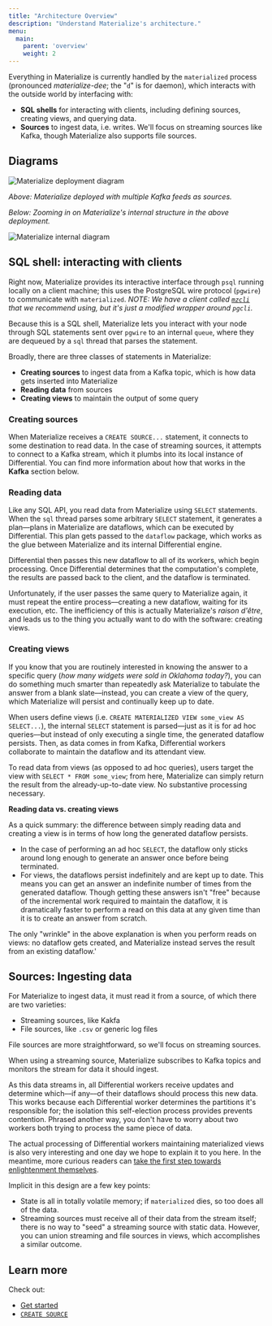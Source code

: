 ```yaml
---
title: "Architecture Overview"
description: "Understand Materialize's architecture."
menu:
  main:
    parent: 'overview'
    weight: 2
---
```


Everything in Materialize is currently handled by the `materialized` process
(pronounced _materialize-dee_; the "`d`" is for daemon), which interacts with
the outside world by interfacing with:

- **SQL shells** for interacting with clients, including defining sources,
  creating views, and querying data.
- **Sources** to ingest data, i.e. writes. We'll focus on streaming sources like
  Kafka, though Materialize also supports file sources.

## Diagrams

![Materialize deployment diagram](/images/architecture_deployment.png)

_Above: Materialize deployed with multiple Kafka feeds as sources._

_Below: Zooming in on Materialize's internal structure in the above deployment._

![Materialize internal diagram](/images/architecture_internals.png)

## SQL shell: interacting with clients

Right now, Materialize provides its interactive interface through `psql` running
locally on a client machine; this uses the PostgreSQL wire protocol (`pgwire`)
to communicate with `materialized`. _NOTE: We have a client called
[`mzcli`](https://github.com/MaterializeInc/mzcli) that we recommend using, but
it's just a modified wrapper around `pgcli`._

Because this is a SQL shell, Materialize lets you interact with your node
through SQL statements sent over `pgwire` to an internal `queue`, where they are
dequeued by a `sql` thread that parses the statement.

Broadly, there are three classes of statements in Materialize:

- **Creating sources** to ingest data from a Kafka topic, which is how data gets
  inserted into Materialize
- **Reading data** from sources
- **Creating views** to maintain the output of some query

### Creating sources

When Materialize receives a `CREATE SOURCE...` statement, it connects to some
destination to read data. In the case of streaming sources, it attempts to
connect to a Kafka stream, which it plumbs into its local instance of
Differential. You can find more information about how that works in the
**Kafka** section below.

### Reading data

Like any SQL API, you read data from Materialize using `SELECT` statements. When
the `sql` thread parses some arbitrary `SELECT` statement, it generates a
plan––plans in Materialize are dataflows, which can be executed by Differential.
This plan gets passed to the `dataflow` package, which works as the glue between
Materialize and its internal Differential engine.

Differential then passes this new dataflow to all of its workers, which begin
processing. Once Differential determines that the computation's complete, the
results are passed back to the client, and the dataflow is terminated.

Unfortunately, if the user passes the same query to Materialize again, it must
repeat the entire process––creating a new dataflow, waiting for its execution,
etc. The inefficiency of this is actually Materialize's _raison d'être_, and
leads us to the thing you actually want to do with the software: creating views.

### Creating views

If you know that you are routinely interested in knowing the answer to a
specific query (_how many widgets were sold in Oklahoma today?_), you can do
something much smarter than repeatedly ask Materialize to tabulate the answer
from a blank slate––instead, you can create a view of the query, which
Materialize will persist and continually keep up to date.

When users define views (i.e. `CREATE MATERIALIZED VIEW some_view AS
SELECT...`), the internal `SELECT` statement is parsed––just as it is for ad hoc
queries––but instead of only executing a single time, the generated dataflow
persists. Then, as data comes in from Kafka, Differential workers collaborate to
maintain the dataflow and its attendant view.

To read data from views (as opposed to ad hoc queries), users target the view
with `SELECT * FROM some_view`; from here, Materialize can simply return the
result from the already-up-to-date view. No substantive processing necessary.

**Reading data vs. creating views**

As a quick summary: the difference between simply reading data and creating a
view is in terms of how long the generated dataflow persists.

- In the case of performing an ad hoc `SELECT`, the dataflow only sticks around
  long enough to generate an answer once before being terminated.
- For views, the dataflows persist indefinitely and are kept up to date. This
  means you can get an answer an indefinite number of times from the generated
  dataflow. Though getting these answers isn't "free" because of the incremental
  work required to maintain the dataflow, it is dramatically faster to perform a
  read on this data at any given time than it is to create an answer from
  scratch.

The only "wrinkle" in the above explanation is when you perform reads on views:
no dataflow gets created, and Materialize instead serves the result from an
existing dataflow.'

## Sources: Ingesting data

For Materialize to ingest data, it must read it from a source, of which there
are two varieties:

- Streaming sources, like Kakfa
- File sources, like `.csv` or generic log files

File sources are more straightforward, so we'll focus on streaming sources.

When using a streaming source, Materialize subscribes to Kafka topics and
monitors the stream for data it should ingest.

As this data streams in, all Differential workers receive updates and determine
which––if any––of their dataflows should process this new data. This works
because each Differential worker determines the partitions it's responsible for;
the isolation this self-election process provides prevents contention. Phrased
another way, you don't have to worry about two workers both trying to process
the same piece of data.

The actual processing of Differential workers maintaining materialized views is
also very interesting and one day we hope to explain it to you here. In the
meantime, more curious readers can [take the first step towards enlightenment
themselves](https://timelydataflow.github.io/differential-dataflow/).

Implicit in this design are a few key points:

- State is all in totally volatile memory; if `materialized` dies, so too does
  all of the data.
- Streaming sources must receive all of their data from the stream itself; there
  is no way to "seed" a streaming source with static data. However, you can
  union streaming and file sources in views, which accomplishes a similar
  outcome.

## Learn more

Check out:

- [Get started](../../get-started)
- [`CREATE SOURCE`](../../sql/create-source)

[1]:
https://paper.dropbox.com/doc/Materialize-Product--AbHSqqXlN5YNKHiYEXm3EKyNAg-eMbfh2QTOCPrU7drExDCm
[Naiad paper]: http://sigops.org/s/conferences/sosp/2013/papers/p439-murray.pdf
[Timely Dataflow]: https://github.com/TimelyDataflow/timely-dataflow
[Differential Dataflow]: https://github.com/TimelyDataflow/differential-dataflow
